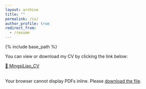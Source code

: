 ```yaml
---
layout: archive
title: ""
permalink: /cv/
author_profile: true
redirect_from:
  - /resume
---
```


{% include base_path %}

You can view or download my CV by clicking the link below:

[📄 MingsiLiao_CV](MingsiLiao_CV_2025_1.pdf)

<!-- 🧾 Inline PDF Viewer -->
<div style="margin-top: 2rem;">
  <object 
    data="/_page/MingsiLiao_CV_2025_1.pdf#view=FitH" 
    type="application/pdf" 
    width="100%" 
    height="1000px">
    <p>
      Your browser cannot display PDFs inline.  
      Please <a href="MingsiLiao_CV_2025_1.pdf">download the file</a>.
    </p>
  </object>
</div>
